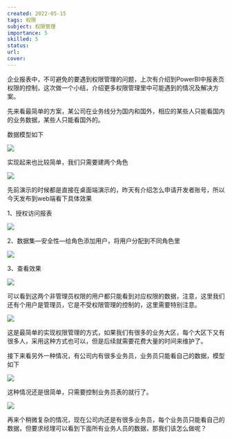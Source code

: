 ```yaml
---
created: 2022-05-15
tags: 权限 
subject: 权限管理
importance: 5
skilled: 5
status:
url:
cover: 
---
```


企业报表中，不可避免的要遇到权限管理的问题，上次有介绍到PowerBI中报表页权限的控制，这次做一个小结，介绍更多权限管理里中可能遇到的情况及解决方案。

先来看最简单的方案，某公司在业务线分为国内和国外，相应的某些人只能看国内的业务数据，某些人只能看国外的。

数据模型如下

![](https://secure2.wostatic.cn/static/vvuwAq3cWa6aoURXSxNG5v/image.png?auth_key=1652598389-fakXuVE5eBmhjwfekRJqg-0-1af1da797773f12b292d6ec09f8b77f4)

实现起来也比较简单，我们只需要建两个角色

![](https://secure2.wostatic.cn/static/kt9zodMKM4FXBxGPfKfvZt/image.png?auth_key=1652598446-4G5mYHKBAnqt4spHdUJixh-0-a37fe2aacdf77c9f601314889198e34b)

先前演示的时候都是直接在桌面端演示的，昨天有介绍怎么申请开发者账号，所以今天发布到web端看下具体效果

1、授权访问报表

![](https://secure2.wostatic.cn/static/qrDTzmNRfXgdegZePUxk18/image.png?auth_key=1652598463-i5GzwTQxFrPhjHChz6A5h1-0-06fb50c2c0347cd77980fdffaf4a5a21)

2、数据集—安全性—给角色添加用户，将用户分配到不同角色里

![](https://secure2.wostatic.cn/static/grKfvvLGnhSuFNbatyimXh/image.png?auth_key=1652598472-b1fnye1fPGgaBQpUk313pv-0-84160daa26beed6b6fedf593dfc5cf54)

3、查看效果

![](https://secure2.wostatic.cn/static/31YMqoxDgv3mz83c1D3QaJ/image.png?auth_key=1652598482-9qE1TJWe2DQRTKRqHEa58d-0-f91c88751b4747e046394c4137ecc5ba)

可以看到这两个非管理员权限的用户都只能看到对应权限的数据，注意，这里我们还有个用户是管理员，它是不受权限管理的控制的，这里需要特别注意。

![](https://secure2.wostatic.cn/static/j7EZN3oyc1S9CdTgbd2qEJ/image.png?auth_key=1652598493-iYgQtP7BzNj6Vvk3RgXjjB-0-00e7252528c24b7831d47e5e6e6e8b41)

这是最简单的实现权限管理的方式，如果我们有很多的业务大区，每个大区下又有很多人，采用这种方式也可以，但是后续就需要花费大量的时间来维护了。

接下来看另外一种情况，有公司内有很多业务员，业务员只能看自己的数据，模型如下

![](https://secure2.wostatic.cn/static/nFMydBdGJhWgB8cr85uuDC/image.png?auth_key=1652598503-2UrQCMqCtXgcqmZipYzh87-0-2cf5b8d743b1901ffa4c7b2e0f55abd3)

这种情况还是很简单，只需要控制业务员表的就行了。

![](https://secure2.wostatic.cn/static/89gyYCFugjyJe1pYpmCz9i/image.png?auth_key=1652598513-eFTf3tJrEaNwHGo6jsdFQL-0-dc363864336c1109e6b2881266f89717)

再来个稍微复杂的情况，现在公司内还是有很多业务员，每个业务员只能看自己的数据，但要求经理可以看到下面所有业务人员的数据，那我们该怎么做呢？